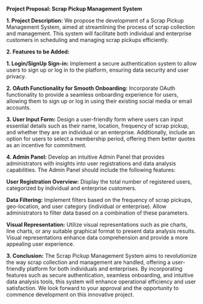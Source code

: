 **Project Proposal: Scrap Pickup Management System**

**1. Project Description:**
We propose the development of a Scrap Pickup Management System, aimed at streamlining the process of scrap collection and management. This system will facilitate both individual and enterprise customers in scheduling and managing scrap pickups efficiently.

**2. Features to be Added:**

**1. Login/SignUp Sign-in:**
Implement a secure authentication system to allow users to sign up or log in to the platform, ensuring data security and user privacy.

**2. OAuth Functionality for Smooth Onboarding:**
Incorporate OAuth functionality to provide a seamless onboarding experience for users, allowing them to sign up or log in using their existing social media or email accounts.

**3. User Input Form:**
Design a user-friendly form where users can input essential details such as their name, location, frequency of scrap pickup, and whether they are an individual or an enterprise. Additionally, include an option for users to select a membership period, offering them better quotes as an incentive for commitment.

**4. Admin Panel:**
Develop an intuitive Admin Panel that provides administrators with insights into user registrations and data analysis capabilities. The Admin Panel should include the following features:

**User Registration Overview:** Display the total number of registered users, categorized by individual and enterprise customers.

**Data Filtering:** Implement filters based on the frequency of scrap pickups, geo-location, and user category (individual or enterprise). Allow administrators to filter data based on a combination of these parameters.

**Visual Representation:** Utilize visual representations such as pie charts, line charts, or any suitable graphical format to present data analysis results. Visual representations enhance data comprehension and provide a more appealing user experience.

**3. Conclusion:**
The Scrap Pickup Management System aims to revolutionize the way scrap collection and management are handled, offering a user-friendly platform for both individuals and enterprises. By incorporating features such as secure authentication, seamless onboarding, and intuitive data analysis tools, this system will enhance operational efficiency and user satisfaction. We look forward to your approval and the opportunity to commence development on this innovative project.
